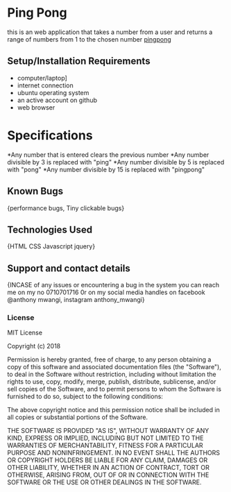 # Ping Pong
this is an web application that takes a number from a user and returns a range of numbers from 1 to the chosen number
[pingpong](https://anthonymwangi072.github.io/Ping-Pong/) 

## Setup/Installation Requirements
* computer/laptop]
* internet connection
* ubuntu operating system
* an active account on github
* web browser

# Specifications
*Any number that is entered clears the previous number
*Any number divisible by 3 is replaced with "ping"
*Any number divisible by 5 is replaced with "pong"
*Any number divisible by 15 is replaced with "pingpong"

## Known Bugs
{performance bugs,
Tiny clickable bugs}

## Technologies Used
{HTML CSS Javascript jquery}

## Support and contact details
{INCASE of any issues or encountering a bug in the system you can reach me on my no 0710701716 0r on my social media handles on facebook @anthony mwangi, instagram anthony_mwangi}

### License
MIT License

Copyright (c) 2018 

Permission is hereby granted, free of charge, to any person obtaining a copy
of this software and associated documentation files (the "Software"), to deal
in the Software without restriction, including without limitation the rights
to use, copy, modify, merge, publish, distribute, sublicense, and/or sell
copies of the Software, and to permit persons to whom the Software is
furnished to do so, subject to the following conditions:

The above copyright notice and this permission notice shall be included in all
copies or substantial portions of the Software.

THE SOFTWARE IS PROVIDED "AS IS", WITHOUT WARRANTY OF ANY KIND, EXPRESS OR
IMPLIED, INCLUDING BUT NOT LIMITED TO THE WARRANTIES OF MERCHANTABILITY,
FITNESS FOR A PARTICULAR PURPOSE AND NONINFRINGEMENT. IN NO EVENT SHALL THE
AUTHORS OR COPYRIGHT HOLDERS BE LIABLE FOR ANY CLAIM, DAMAGES OR OTHER
LIABILITY, WHETHER IN AN ACTION OF CONTRACT, TORT OR OTHERWISE, ARISING FROM,
OUT OF OR IN CONNECTION WITH THE SOFTWARE OR THE USE OR OTHER DEALINGS IN THE
SOFTWARE.
